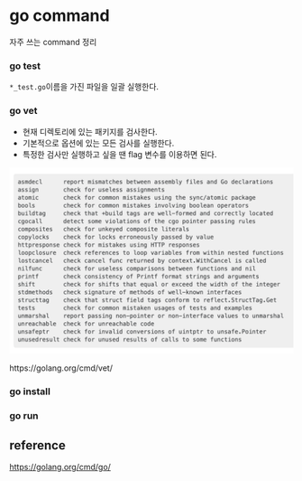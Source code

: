 # go command
자주 쓰는 command 정리
### go test
`*_test.go`이름을 가진 파일을 일괄 실행한다.
### go vet
- 현재 디렉토리에 있는 패키지를 검사한다.
- 기본적으로 옵션에 있는 모든 검사를 실행한다.
- 특정한 검사만 실행하고 싶을 땐 flag 변수를 이용하면 된다.
<p align = "left">
<img src="/img/govet_flags.png" width="700"><br/>
</p>
https://golang.org/cmd/vet/

### go install

### go run

## reference
https://golang.org/cmd/go/
